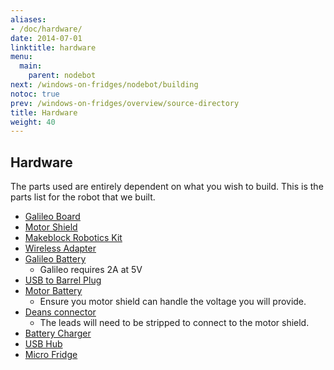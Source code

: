```yaml
---
aliases:
- /doc/hardware/
date: 2014-07-01
linktitle: hardware 
menu:
  main:
    parent: nodebot 
next: /windows-on-fridges/nodebot/building
notoc: true
prev: /windows-on-fridges/overview/source-directory
title: Hardware 
weight: 40 
---
```


## Hardware

The parts used are entirely dependent on what you wish to build.
This is the parts list for the robot that we built.

  * [Galileo Board](http://windowsondevices.com)
  * [Motor Shield](http://www.seeedstudio.com/depot/Motor-Shield-V20-p-1377.html?cPath=91_92)
  * [Makeblock Robotics Kit](http://makeblock.cc)
  * [Wireless Adapter](http://www.amazon.com/NETGEAR-WNCE2001-Universal-Internet-Adapter/dp/B007CO5DZ4/ref=sr_sp-btf_title_1_8?ie=UTF8&qid=1406065590&sr=8-8&keywords=wifi+adapter+netgear)
  * [Galileo Battery](http://www.amazon.com/Mophie-Powerstation-4000mAh-External-BlackBerry/dp/B005OW4BFE/ref=sr_sp-atf_title_1_1?ie=UTF8&qid=1406065626&sr=8-1&keywords=mophie+battery+pack) 
    * Galileo requires 2A at 5V
  * [USB to Barrel Plug](http://www.amazon.com/Generic-Volt-Barrel-Power-Cable/dp/B00304DZ7I/ref=sr_sp-atf_title_1_2?ie=UTF8&qid=1406065711&sr=8-2&keywords=usb+to+barrel)
  * [Motor Battery](http://www.amazon.com/Venom-5000mAh-8-Cell-Battery-Universal/dp/B001JTWSX8)
    * Ensure you motor shield can handle the voltage you will provide.
  * [Deans connector](http://www.amazon.com/Great-Planes-Charge-Banana-Ultra/dp/B001BHLWKI/ref=sr_sp-btf_title_1_13?ie=UTF8&qid=1406065892&sr=8-13&keywords=deans+connector+male)
    * The leads will need to be stripped to connect to the motor shield.
  * [Battery Charger](http://www.amazon.com/Tenergy-Universal-Smart-Charger-Battery/dp/B003MXMJX8/ref=sr_sp-atf_title_1_1?ie=UTF8&qid=1406065971&sr=8-1&keywords=tenergy+charger)
  * [USB Hub](http://www.amazon.com/AmazonBasics-4-Port-USB-2-0-Ultra-Mini/dp/B003M0NURK/ref=sr_sp-atf_title_1_2?ie=UTF8&qid=1406066066&sr=8-2&keywords=usb+hub)
  * [Micro Fridge](http://www.thinkgeek.com/product/96b3/)




